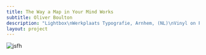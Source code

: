 ```yaml
---
title: The Way a Map in Your Mind Works
subtitle: Oliver Boulton
description: "Lightbox\nWerkplaats Typografie, Arnhem, (NL)\nVinyl on Plexiglass, 85 × 100cm, 2018"
layout: project
---
```

![jsfh](/assets/images/map-in-your-mind/oliver-boulton-the-way-a-map-in-your-mind-works-2.png)